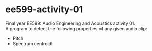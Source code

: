 # ee599-activity-01

Final year EE599: Audio Engineering and Acoustics activity 01.  
A program to detect the following properties of any given audio clip:

- Pitch  
- Spectrum centroid
